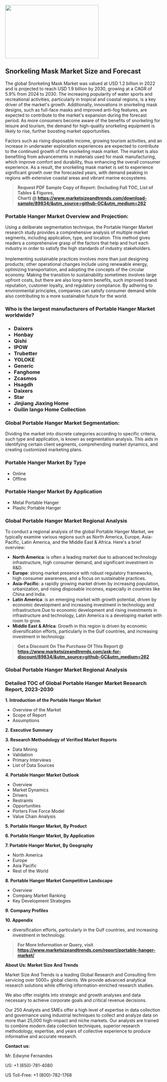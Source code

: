 <p><img class="alignnone size-medium wp-image-20088" src="https://ffe5etoiles.com/wp-content/uploads/2024/12/MST1-300x171.png" alt="" width="300" height="171" /></p><h2>Snorkeling Mask Market Size and Forecast</h2><p>The global Snorkeling Mask Market was valued at USD 1.2 billion in 2022 and is projected to reach USD 1.9 billion by 2030, growing at a CAGR of 5.9% from 2024 to 2030. The increasing popularity of water sports and recreational activities, particularly in tropical and coastal regions, is a key driver of the market's growth. Additionally, innovations in snorkeling mask designs, such as full-face masks and improved anti-fog features, are expected to contribute to the market's expansion during the forecast period. As more consumers become aware of the benefits of snorkeling for leisure and tourism, the demand for high-quality snorkeling equipment is likely to rise, further boosting market opportunities.</p><p>Factors such as rising disposable income, growing tourism activities, and an increase in underwater exploration experiences are expected to contribute to the continued growth of the snorkeling mask market. The market is also benefiting from advancements in materials used for mask manufacturing, which improve comfort and durability, thus enhancing the overall consumer experience. As a result, the snorkeling mask market is set to experience significant growth over the forecasted years, with demand peaking in regions with extensive coastal areas and vibrant marine ecosystems.</p></p><blockquote id="" class=""><strong>Request PDF Sample Copy of Report: (Including Full TOC, List of Tables &amp; Figures, Chart)&nbsp;@&nbsp;<strong><a href="https://www.marketsizeandtrends.com/download-sample/89834/&utm_source=github-GC&utm_medium=262" target="_blank">https://www.marketsizeandtrends.com/download-sample/89834/&utm_source=github-GC&utm_medium=262</a></strong></strong></blockquote><h3 id="" class="">Portable Hanger Market&nbsp;Overview and Projection:</h3><p id="" class="">Using a deliberate segmentation technique, the Portable Hanger Market research study provides a comprehensive analysis of multiple market segments, including application, type, and location. This method gives readers a comprehensive grasp of the factors that help and hurt each industry in order to satisfy the high standards of industry stakeholders. <br /> <br />Implementing sustainable practices involves more than just designing products; other operational changes include using renewable energy, optimizing transportation, and adopting the concepts of the circular economy. Making the transition to sustainability sometimes involves large upfront costs, but there are also long-term benefits, such improved brand reputation, customer loyalty, and regulatory compliance. By adhering to environmental principles, companies can satisfy consumer demand while also contributing to a more sustainable future for the world.</p><h3 id="" class="">Who is the largest manufacturers of&nbsp;Portable Hanger Market worldwide?</h3><h3 class=""><p><ul><li>Daixers </li><li> Honbay </li><li> Qishi </li><li> IPOW </li><li> Trubetter </li><li> YOLOKE </li><li> Generic </li><li> Fanghome </li><li> Zcasmos </li><li> Hsagdh </li><li> Daixers </li><li> Star </li><li> Jinjiang Jiaxing Home </li><li> Guilin Iango Home Collection</li></ul></p></h3><h3 id="" class="">Global&nbsp;Portable Hanger Market Segmentation:</h3><p id="" class="">Dividing the market into discrete categories according to specific criteria, such type and application, is known as segmentation analysis. This aids in identifying certain client segments, comprehending market dynamics, and creating customized marketing plans.</p><h3 id="" class="">Portable Hanger Market&nbsp;By Type</h3><p><p><ul><li>Online</li><li> Offline</p></li></ul></p></p><h3 id="" class="">Portable Hanger Market&nbsp;By Application</h3><p class=""><p><ul><li>Metal Portable Hanger</li><li> Plastic Portable Hanger</li></ul></p></p><h3 id="" class="">Global Portable Hanger Market Regional Analysis</h3><p id="" class="">To conduct a regional analysis of the global Portable Hanger Market, we typically examine various regions such as North America, Europe, Asia-Pacific, Latin America, and the Middle East &amp; Africa. Here's a brief overview:</p><ul><li><strong>North America</strong>: is often a leading market due to advanced technology infrastructure, high consumer demand, and significant investment in R&amp;D.</li><li><strong>Europe</strong>: strong market presence with robust regulatory frameworks, high consumer awareness, and a focus on sustainable practices.</li><li><strong>Asia-Pacific</strong>: a rapidly growing market driven by increasing population, urbanization, and rising disposable incomes, especially in countries like China and India.</li><li><strong>Latin America</strong>: is an emerging market with growth potential, driven by economic development and increasing investment in technology and infrastructure.Due to economic development and rising investments in infrastructure and technology, Latin America is a developing market with room to grow.</li><li><strong>Middle East &amp; Africa</strong>: Growth in this region is driven by economic diversification efforts, particularly in the Gulf countries, and increasing investment in technology.</li></ul><blockquote id="" class=""><strong>Get a Discount On The Purchase Of This Report @ <strong><a href="https://www.marketsizeandtrends.com/ask-for-discount/89834/&utm_source=github-GC&utm_medium=262" target="_blank">https://www.marketsizeandtrends.com/ask-for-discount/89834/&utm_source=github-GC&utm_medium=262</a></strong></strong></blockquote><h3 id="" class="">Global Portable Hanger Market Regional Analysis</h3><h3 id="" class="">Detailed TOC of Global Portable Hanger Market Research Report, 2023-2030</h3><p id="" class=""><strong>1. Introduction of the Portable Hanger Market</strong></p><ul><li>Overview of the Market</li><li>Scope of Report</li><li>Assumptions</li></ul><p id="" class=""><strong>2. Executive Summary</strong></p><p id="" class=""><strong>3. Research Methodology of Verified Market Reports</strong></p><ul><li>Data Mining</li><li>Validation</li><li>Primary Interviews</li><li>List of Data Sources</li></ul><p id="" class=""><strong>4. Portable Hanger Market Outlook</strong></p><ul><li>Overview</li><li>Market Dynamics</li><li>Drivers</li><li>Restraints</li><li>Opportunities</li><li>Porters Five Force Model</li><li>Value Chain Analysis</li></ul><p id="" class=""><strong>5. Portable Hanger Market, By Product</strong></p><p id="" class=""><strong>6. Portable Hanger Market, By Application</strong></p><p id="" class=""><strong>7. Portable Hanger Market, By Geography</strong></p><ul><li>North America</li><li>Europe</li><li>Asia Pacific</li><li>Rest of the World</li></ul><p id="" class=""><strong>8. Portable Hanger Market Competitive Landscape</strong></p><ul><li>Overview</li><li>Company Market Ranking</li><li>Key Development Strategies</li></ul><p id="" class=""><strong>9. Company Profiles</strong></p><p id="" class=""><strong>10. Appendix</strong></p><ul><li>diversification efforts, particularly in the Gulf countries, and increasing investment in technology.</li></ul><blockquote id="" class=""><strong>For More Information or Query, visit <strong><strong><a href="https://www.marketsizeandtrends.com/report/portable-hanger-market/" target="_blank">https://www.marketsizeandtrends.com/report/portable-hanger-market/</a></strong></strong></strong></blockquote><p id="" class=""><strong>About Us: Market Size And Trends</strong></p><p id="" class="">Market Size And Trends is a leading Global Research and Consulting firm servicing over 5000+ global clients. We provide advanced analytical research solutions while offering information-enriched research studies.</p><p id="" class="">We also offer insights into strategic and growth analyses and data necessary to achieve corporate goals and critical revenue decisions.</p><p id="" class="">Our 250 Analysts and SMEs offer a high level of expertise in data collection and governance using industrial techniques to collect and analyze data on more than 25,000 high-impact and niche markets. Our analysts are trained to combine modern data collection techniques, superior research methodology, expertise, and years of collective experience to produce informative and accurate research.</p><p id="" class=""><strong>Contact us:</strong></p><p id="" class="">Mr. Edwyne Fernandes</p><p id="" class="">US: +1 (650)-781-4080</p><p id="" class="">US Toll-Free: +1 (800)-782-1768</p>
